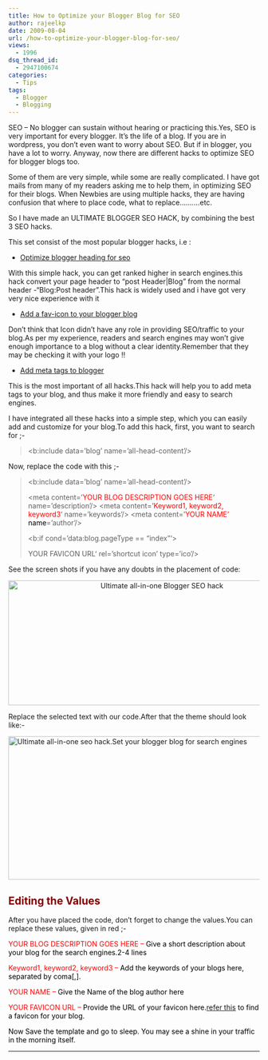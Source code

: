 ```yaml
---
title: How to Optimize your Blogger Blog for SEO
author: rajeelkp
date: 2009-08-04
url: /how-to-optimize-your-blogger-blog-for-seo/
views:
  - 1996
dsq_thread_id:
  - 2947100674
categories:
  - Tips
tags:
  - Blogger
  - Blogging
---
```

SEO &#8211; No blogger can sustain without hearing or practicing this.Yes, SEO is very important for every blogger. It&#8217;s the life of a blog. If you are in wordpress, you don&#8217;t even want to worry about SEO. But if in blogger, you have a lot to worry. Anyway, now there are different hacks to optimize SEO for blogger blogs too.

Some of them are very simple, while some are really complicated. I have got mails from many of my readers asking me to help them, in optimizing SEO for their blogs. When Newbies are using multiple hacks, they are having confusion that where to place code, what to replace&#8230;&#8230;&#8230;.etc.

So I have made an ULTIMATE BLOGGER SEO HACK, by combining the best 3 SEO hacks.

This set consist of the most popular blogger hacks, i.e :

  * <a href="http://www.eblogtemplates.com/improve-your-google-rankings-in-one-easy-step/" onclick="_gaq.push(['_trackEvent', 'outbound-article', 'http://www.eblogtemplates.com/improve-your-google-rankings-in-one-easy-step/', 'Optimize blogger heading for seo']);" >Optimize blogger heading for seo</a>

With this simple hack, you can get ranked higher in search engines.this hack convert your page header to &#8220;post Header|Blog&#8221; from the normal header -&#8220;Blog:Post header&#8221;.This hack is widely used and i have got very very nice experience with it

  * <a href="http://www.labofweb.com/2008/10/all-of-you-are-board-of-same-blogger.html" onclick="_gaq.push(['_trackEvent', 'outbound-article', 'http://www.labofweb.com/2008/10/all-of-you-are-board-of-same-blogger.html', 'Add a fav-icon to your blogger blog']);" title="How to change the blogger favicon"  target="_self">Add a fav-icon to your blogger blog</a>

Don&#8217;t think that Icon didn&#8217;t have any role in providing SEO/traffic to your blog.As per my experience, readers and search engines may won&#8217;t give enough importance to a blog without a clear identity.Remember that they may be checking it with your logo !!

  * <a href="http://www.bloggertricks.com/2007/12/adding-meta-tags-to-bloggerblogspot.html" onclick="_gaq.push(['_trackEvent', 'outbound-article', 'http://www.bloggertricks.com/2007/12/adding-meta-tags-to-bloggerblogspot.html', 'Add meta tags to blogger']);" title="meta tag hack">Add meta tags to blogger</a>

This is the most important of all hacks.This hack will help you to add meta tags to your blog, and thus make it more friendly and easy to search engines.

<p style="text-align: center;">
  <!&#8212;&#8212;&#8212;&#8212;&#8212;&#8212;&#8212;&#8212;&#8212;&#8212;&#8212;&#8212;&#8212;&#8212;&#8212;&#8212;&#8212;&#8212;&#8212;&#8212;&#8212;&#8212;&#8212;&#8212;&#8212;&#8212;&#8212;&#8212;&#8212;&#8212;&#8212;!>
</p>

I have integrated all these hacks into a simple step, which you can easily add and customize for your blog.To add this hack, first, you want to search for ;-

> <b:include data=&#8217;blog&#8217; name=&#8217;all-head-content&#8217;/>  
> <title><data:blog.pageTitle/></title>

Now, replace the code with this ;-

> <b:include data=&#8217;blog&#8217; name=&#8217;all-head-content&#8217;/>
> 
> <meta content=&#8217;<span style="color: #ff0000;">YOUR BLOG DESCRIPTION GOES HERE</span>&#8216; name=&#8217;description&#8217;/> <meta content=&#8217;<span style="color: #ff0000;">Keyword1, keyword2, keyword3</span>&#8216; name=&#8217;keywords&#8217;/> <meta content=&#8217;<span style="color: #ff0000;">YOUR NAME&#8217; <span style="color: #000000;">name</span></span>=&#8217;author&#8217;/>
> 
> <b:if cond=&#8217;data:blog.pageType == &#8220;index&#8221;&#8216;>  
> <title><data:blog.pageTitle/></title>  
> <link href=&#8217;<span style="color: #ff0000;">YOUR FAVICON URL</span>&#8216; rel=&#8217;shortcut icon&#8217; type=&#8217;ico&#8217;/>  
> <b:else/>
> 
> <title><data:blog.pageName/> | <data:blog.title/></title>  
> </b:if>

See the screen shots if you have any doubts in the placement of code:

<p style="text-align: center;">
  <img class="aligncenter wp-image-53228" src="http://cdn.devilsworkshop.org/files/2009/08/post-600x250.jpg" alt="Ultimate all-in-one Blogger SEO hack" width="600" height="250" />
</p>

Replace the selected text with our code.After that the theme should look like:-

<img class="aligncenter size-medium wp-image-12857" src="http://cdn.devilsworkshop.org/files/2009/08/POST-1-600x287.jpg" alt="Ultimate all-in-one seo hack.Set your blogger blog for search engines" width="600" height="287" />

## <span style="color: #800000;">Editing the Values</span>

After you have placed the code, don&#8217;t forget to change the values.You can replace these values, given in red ;-

<p style="text-align: left;">
  <span style="color: #ff0000;">YOUR BLOG DESCRIPTION GOES HERE &#8211; </span><span style="color: #ff0000;"><span style="color: #000000;">Give a short description about your blog for the search engines.2-4 lines</span></span>
</p>

<p style="text-align: left;">
  <span style="color: #ff0000;">Keyword1, keyword2, keyword3 &#8211; <span style="color: #000000;">Add the keywords of your blogs here, separated by coma[,].</span><br /> </span>
</p>

<p style="text-align: left;">
  <span style="color: #ff0000;">YOUR NAME &#8211; <span style="color: #000000;">Give the Name of the blog author here</span><br /> </span>
</p>

<p style="text-align: left;">
  <span style="color: #ff0000;">YOUR FAVICON URL &#8211; <span style="color: #000000;">Provide the URL of your favicon here.<a href="http://www.labofweb.com/2009/07/how-to-createfind-best-icon-for-your.html" onclick="_gaq.push(['_trackEvent', 'outbound-article', 'http://www.labofweb.com/2009/07/how-to-createfind-best-icon-for-your.html', 'refer this']);" title="How to find a favicon/icon/logo for your blog"  target="_self">refer this</a> to find a favicon for your blog.</span></span>
</p>

<span style="color: #ff0000;"><span style="color: #000000;">Now Save the template and go to sleep. You may see a shine in your traffic in the morning itself.</span></span>

****

